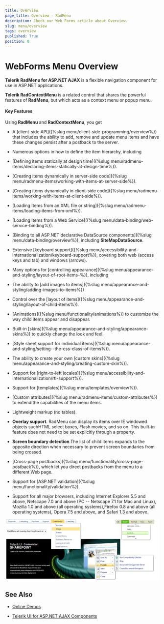 ```yaml
---
title: Overview
page_title: Overview - RadMenu
description: Check our Web Forms article about Overview.
slug: menu/overview
tags: overview
published: True
position: 0
---
```


# WebForms Menu Overview



**Telerik RadMenu for ASP.NET AJAX** is a flexible navigation component for use in ASP.NET applications.

**Telerik RadContextMenu** is a related control that shares the powerful features of **RadMenu**, but which acts as a context menu or popup menu. 

#### Key Features
Using **RadMenu** and **RadContextMenu**, you get

* A [client-side API]({%slug menu/client-side-programming/overview%}) that includes the ability to add, remove and update menu items and have these changes persist after a postback to the server.

* Numerous options in how to define the item hierarchy, including

* [Defining items statically at design time]({%slug menu/radmenu-items/declaring-items-statically-at-design-time%}).

* [Creating items dynamically in server-side code]({%slug menu/radmenu-items/working-with-items-at-server-side%}).

* [Creating items dynamically in client-side code]({%slug menu/radmenu-items/working-with-items-at-client-side%}).

* [Loading Items from an XML file or string]({%slug menu/radmenu-items/loading-items-from-xml%}).

* [Loading Items from a Web Service]({%slug menu/data-binding/web-service-binding%}).

* [Binding to all ASP.NET declarative DataSource components]({%slug menu/data-binding/overview%}), including **SiteMapDataSource**.

* Extensive [keyboard support]({%slug menu/accessibility-and-internationalization/keyboard-support%}), covering both web (access keys and tab) and windows (arrows).

* Many options for [controlling appearance]({%slug menu/appearance-and-styling/layout-of-root-items-%}), including

* The ability to [add images to items]({%slug menu/appearance-and-styling/adding-images-to-items%})

* Control over the [layout of items]({%slug menu/appearance-and-styling/layout-of-child-items%}).

* [Animations]({%slug menu/functionality/animations%}) to customize the way child items appear and disappear.

* Built-in [skins]({%slug menu/appearance-and-styling/appearance-skins%}) to quickly change the look and feel.

* [Style sheet support for individual items]({%slug menu/appearance-and-styling/setting--the-css-class-of-items%}).

* The ability to create your own [custom skins]({%slug menu/appearance-and-styling/creating-custom-skin%}).

* Support for [right-to-left locales]({%slug menu/accessibility-and-internationalization/rtl-support%}).

* Support for [templates]({%slug menu/templates/overview%}).

* [Custom attributes]({%slug menu/radmenu-items/custom-attributes%}) to extend the capabilities of the menu items.

* Lightweight markup (no tables).

* **Overlay support**. RadMenu can display its items over IE windowed objects suchHTML select boxes, Flash movies, and so on. This built-in feature does not need to be set explicitly through a property.

* **Screen boundary detection**.The list of child items expands to the opposite direction when necessary to prevent screen boundaries from being crossed.

* [Cross-page postbacks]({%slug menu/functionality/cross-page-postback%}), which let you direct postbacks from the menu to a different Web page.

* Support for [ASP.NET validation]({%slug menu/functionality/validation%}).

* Support for all major browsers, including Internet Explorer 5.5 and above, Netscape 7.0 and above (PC -- Netscape 7.1 for Mac and Linux), Mozilla 1.0 and above (all operating systems),Firefox 0.8 and above (all operating systems), Opera 7.5 and above, and Safari 1.3 and above.

![WebForms Menu overview](images/menu_overview.png "WebForms Menu overview")

## See Also

 * [Online Demos](https://demos.telerik.com/aspnet-ajax/menu/examples/overview/defaultcs.aspx)
 
 * [Telerik UI for ASP.NET AJAX Components](https://www.telerik.com/products/aspnet-ajax/menu.aspx)
